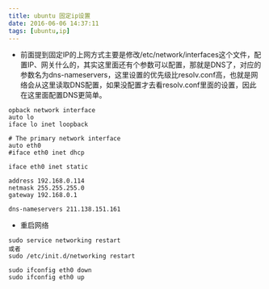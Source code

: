 ```yaml
---
title: ubuntu 固定ip设置
date: 2016-06-06 14:37:11
tags: [ubuntu,ip]
---
```


- 前面提到固定IP的上网方式主要是修改/etc/network/interfaces这个文件，配置IP、网关什么的，其实这里面还有个参数可以配置，那就是DNS了，对应的参数名为dns-nameservers，这里设置的优先级比resolv.conf高，也就是网络会从这里读取DNS配置，如果没配置才去看resolv.conf里面的设置，因此在这里面配置DNS更简单。


```
opback network interface
auto lo
iface lo inet loopback

# The primary network interface
auto eth0
#iface eth0 inet dhcp

iface eth0 inet static

address 192.168.0.114
netmask 255.255.255.0
gateway 192.168.0.1

dns-nameservers 211.138.151.161
```


- 重启网络

```
sudo service networking restart 
或者
sudo /etc/init.d/networking restart

sudo ifconfig eth0 down 
sudo ifconfig eth0 up
```



